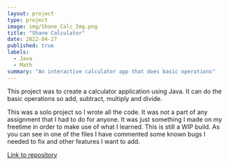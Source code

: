 ```yaml
---
layout: project
type: project
image: img/Shane_Calc_Img.png
title: "Shane Calculator"
date: 2022-04-27
published: true
labels:
  - Java
  - Math
summary: "An interactive calculator app that does basic operations"
---
```


This project was to create a calculator application using Java. It can do the basic operations so add, subtract, multiply and divide.

This was a solo project so I wrote all the code. It was not a part of any assignment that I had to do for anyone. It was just something I made on my freetime in order to make use of what I learned. This is still a WIP build. As you can see in one of the files I have commented some known bugs I needed to fix and other features I want to add.

[Link to repository](https://github.com/UHM-ShaneB/Shane_Calculator)
